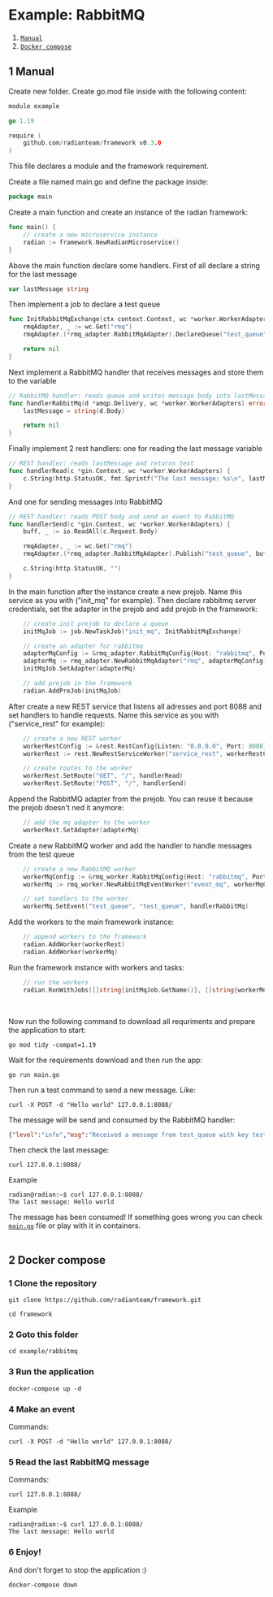 # Example: RabbitMQ

1. [`Manual`](#1-manual)
2. [`Docker compose`](#2-docker-compose)

## 1 Manual

Create new folder. Create go.mod file inside with the following content:

``` go
module example

go 1.19

require (
	github.com/radianteam/framework v0.3.0
)
```

This file declares a module and the framework requirement.

Create a file named main.go and define the package inside:

``` go
package main
```

Create a main function and create an instance of the radian framework:

``` go
func main() {
	// create a new microservice instance
	radian := framework.NewRadianMicroservice()
}
```

Above the main function declare some handlers. First of all declare a string for the last message

``` go
var lastMessage string
```

Then implement a job to declare a test queue

``` go
func InitRabbitMqExchange(ctx context.Context, wc *worker.WorkerAdapters) error {
	rmqAdapter, _ := wc.Get("rmq")
	rmqAdapter.(*rmq_adapter.RabbitMqAdapter).DeclareQueue("test_queue", true)

	return nil
}
```

Next implement a RabbitMQ handler that receives messages and store them to the variable

``` go
// RabbitMQ handler: reads queue and writes message body into lastMessage
func handlerRabbitMq(d *amqp.Delivery, wc *worker.WorkerAdapters) error {
	lastMessage = string(d.Body)

	return nil
}
```

Finally implement 2 rest handlers: one for reading the last message variable

``` go
// REST handler: reads lastMessage and returns text
func handlerRead(c *gin.Context, wc *worker.WorkerAdapters) {
	c.String(http.StatusOK, fmt.Sprintf("The last message: %s\n", lastMessage))
}
```

And one for sending messages into RabbitMQ

``` go
// REST handler: reads POST body and send an event to RabbitMQ
func handlerSend(c *gin.Context, wc *worker.WorkerAdapters) {
	buff, _ := io.ReadAll(c.Request.Body)

	rmqAdapter, _ := wc.Get("rmq")
	rmqAdapter.(*rmq_adapter.RabbitMqAdapter).Publish("test_queue", buff)

	c.String(http.StatusOK, "")
}
```

In the main function after the instance create a new prejob. Name this service as you with ("init_mq" for example). Then declare rabbitmq server credentials, set the adapter in the prejob and add prejob in the framework:

``` go
    // create init prejob to declare a queue
	initMqJob := job.NewTaskJob("init_mq", InitRabbitMqExchange)

	// create an adapter for rabbitmq
	adapterMqConfig := &rmq_adapter.RabbitMqConfig{Host: "rabbitmq", Port: 5672, Username: "example", Password: "pass", Exchange: ""}
	adapterMq := rmq_adapter.NewRabbitMqAdapter("rmq", adapterMqConfig)
	initMqJob.SetAdapter(adapterMq)

	// add prejob in the framework
	radian.AddPreJob(initMqJob)
```

After create a new REST service that listens all adresses and port 8088 and set handlers to handle requests. Name this service as you with ("service_rest" for example):

``` go
    // create a new REST worker
	workerRestConfig := &rest.RestConfig{Listen: "0.0.0.0", Port: 8088}
	workerRest := rest.NewRestServiceWorker("service_rest", workerRestConfig)

	// create routes to the worker
	workerRest.SetRoute("GET", "/", handlerRead)
	workerRest.SetRoute("POST", "/", handlerSend)
```

Append the RabbitMQ adapter from the prejob. You can reuse it because the prejob doesn't ned it anymore:

``` go
	// add the mq adapter to the worker
	workerRest.SetAdapter(adapterMq)
```

Create a new RabbitMQ worker and add the handler to handle messages from the test queue

``` go
	// create a new RabbitMQ worker
	workerMqConfig := &rmq_worker.RabbitMqConfig{Host: "rabbitmq", Port: 5672, Username: "example", Password: "pass"}
	workerMq := rmq_worker.NewRabbitMqEventWorker("event_mq", workerMqConfig)

	// set handlers to the worker
	workerMq.SetEvent("test_queue", "test_queue", handlerRabbitMq)
```

Add the workers to the main framework instance:

``` go
    // append workers to the framework
	radian.AddWorker(workerRest)
	radian.AddWorker(workerMq)
```

Run the framework instance with workers and tasks:

``` go
    // run the workers
	radian.RunWithJobs([]string{initMqJob.GetName()}, []string{workerMq.GetName(), workerRest.GetName()}, []string{})
```
<br>

Now run the following command to download all requriments and prepare the application to start:

```
go mod tidy -compat=1.19
```

Wait for the requirements download and then run the app:

```
go run main.go
```

Then run a test command to send a new message. Like:
```
curl -X POST -d "Hello world" 127.0.0.1:8088/
```

The message will be send and consumed by the RabbitMQ handler:

``` json
{"level":"info","msg":"Received a message from test_queue with key test_queue","time":"2022-11-01T19:49:06Z","worker":"event_mq"}
```

Then check the last message:

```
curl 127.0.0.1:8088/
```

Example
```
radian@radian:~$ curl 127.0.0.1:8088/                        
The last message: Hello world
```

The message has been consumed! If something goes wrong you can check [`main.go`](main.go) file or play with it in containers.
<br><br>

## 2 Docker compose

### 1 Clone the repository

```
git clone https://github.com/radianteam/framework.git
```
```
cd framework
```

### 2 Goto this folder

```
cd example/rabbitmq
```


### 3 Run the application

```
docker-compose up -d
```

### 4 Make an event
Commands:
```
curl -X POST -d "Hello world" 127.0.0.1:8088/
```

### 5 Read the last RabbitMQ message
Commands:
```
curl 127.0.0.1:8088/
```

Example
```
radian@radian:~$ curl 127.0.0.1:8088/                        
The last message: Hello world
```

### 6 Enjoy!

And don't forget to stop the application :)

```
docker-compose down
```
